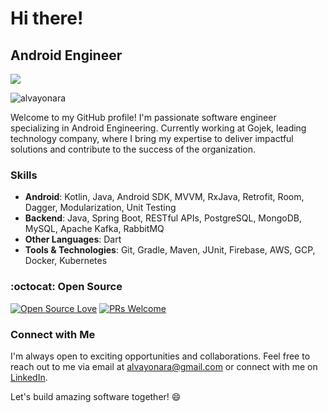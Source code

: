 # Hi there!

## Android Engineer

![](https://komarev.com/ghpvc/?username=alvayonara)

<img src="https://github-readme-stats.vercel.app/api?username=alvayonara&show_icons=true&count_private=true&theme=vue&show_icons=true" alt="alvayonara" />

Welcome to my GitHub profile! I'm passionate software engineer specializing in Android Engineering. Currently working at Gojek, leading technology company, where I bring my expertise to deliver impactful solutions and contribute to the success of the organization.

### Skills

- **Android**: Kotlin, Java, Android SDK, MVVM, RxJava, Retrofit, Room, Dagger, Modularization, Unit Testing
- **Backend**: Java, Spring Boot, RESTful APIs, PostgreSQL, MongoDB, MySQL, Apache Kafka, RabbitMQ
- **Other Languages**: Dart
- **Tools & Technologies**: Git, Gradle, Maven, JUnit, Firebase, AWS, GCP, Docker, Kubernetes

### :octocat: Open Source

[![Open Source Love](https://badges.frapsoft.com/os/v2/open-source.svg?v=103)](https://github.com/alvayonara) [![PRs Welcome](https://img.shields.io/badge/PRs-welcome-brightgreen.svg?style=flat&logo=github)](https://github.com/alvayonara/MealsFood)

### Connect with Me

I'm always open to exciting opportunities and collaborations. Feel free to reach out to me via email at alvayonara@gmail.com or connect with me on [LinkedIn](https://www.linkedin.com/in/alva-yonara-puramandya/).

Let's build amazing software together! 😄
